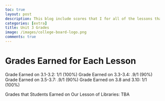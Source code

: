 ```yaml
---
toc: true
layout: post
description: This blog include scores that I for all of the lessons that we have done so far. This post will continue to update as we do more and more of the lessons.
categories: [extra]
title: Unit 3 Grades
image: /images/college-board-logo.png
comments: true
---
```


# Grades Earned for Each Lesson

Grade Earned on 3.1-3.2: 1/1 (100%)
Grade Earned on 3.3-3.4: .9/1 (90%)
Grade Earned on 3.5-3.7: .9/1 (90%)
Grade Earned on 3.8 and 3.10: 1/1 (100%)


Grades that Students Earned on Our Lesson of Libraries:
TBA